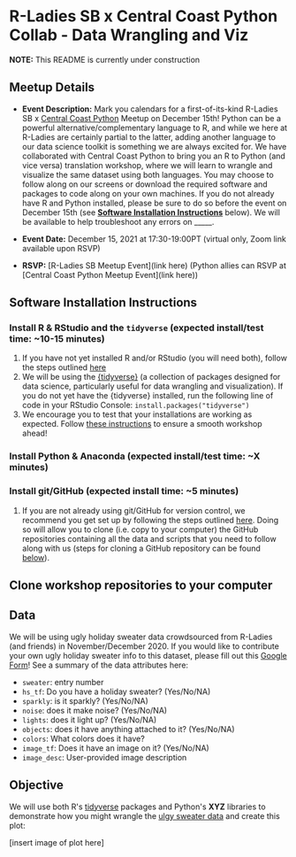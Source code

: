 # R-Ladies SB x Central Coast Python Collab - Data Wrangling and Viz 

**NOTE:** This README is currently under construction

## Meetup Details

- **Event Description:** Mark you calendars for a first-of-its-kind R-Ladies SB x [Central Coast Python](https://www.meetup.com/central-coast-python/ble) Meetup on December 15th! Python can be a powerful alternative/complementary language to R, and while we here at R-Ladies are certainly partial to the latter, adding another language to our data science toolkit is something we are always excited for. We have collaborated with Central Coast Python to bring you an R to Python (and vice versa) translation workshop, where we will learn to wrangle and visualize the same dataset using both languages. You may choose to follow along on our screens or download the required software and packages to code along on your own machines. If you do not already have R and Python installed, please be sure to do so before the event on December 15th (see **[Software Installation Instructions](https://github.com/samanthacsik/RLadiesSB-RvsPython/blob/main/README.md#software-installation-instructions)** below). We will be available to help troubleshoot any errors on _____. 

- **Event Date:** December 15, 2021 at 17:30-19:00PT (virtual only, Zoom link available upon RSVP)

- **RSVP:** [R-Ladies SB Meetup Event](link here) (Python allies can RSVP at [Central Coast Python Meetup Event](link here))

## Software Installation Instructions

### Install R & RStudio and the `tidyverse` (expected install/test time: ~10-15 minutes)
1) If you have not yet installed R and/or RStudio (you will need both), follow the steps outlined [here](https://docs.google.com/document/d/1KLYC_GcDLYeczSjJmZ5h4y525XILJbbL6r2-MxGCdtw/edit?usp=sharing)
2) We will be using the [{tidyverse}](https://www.tidyverse.org/) (a collection of packages designed for data science, particularly useful for data wrangling and visualization). If you do not yet have the {tidyverse} installed, run the following line of code in your RStudio Console: `install.packages("tidyverse")`
3) We encourage you to test that your installations are working as expected. Follow [these instructions](https://docs.google.com/document/d/1ItQy91G6QfKaX1-26lracpSbJ52JUie1HZb54LCa9sM/edit?usp=sharing) to ensure a smooth workshop ahead!

### Install Python & Anaconda (expected install/test time: ~X minutes)

### Install git/GitHub (expected install time: ~5 minutes)  
1) If you are not already using git/GitHub for version control, we recommend you get set up by following the steps outlined [here](https://docs.google.com/document/d/1AQ4zAYxPHOObq-snnnRtEdwCC8TwIJsTHwpaKyvEyoA/edit?usp=sharing). Doing so will allow you to clone (i.e. copy to your computer) the GitHub repositories containing all the data and scripts that you need to follow along with us (steps for cloning a GitHub repository can be found [below](https://github.com/samanthacsik/RLadiesSB-RvsPython/blob/main/README.md#clone-workshop-repos-to-your-computer)).

## Clone workshop repositories to your computer

## Data

We will be using ugly holiday sweater data crowdsourced from R-Ladies (and friends) in November/December 2020. If you would like to contribute your own ugly holiday sweater info to this dataset, please fill out this [Google Form](https://docs.google.com/forms/d/e/1FAIpQLSd37uWHUgp-Gd5833ECGXdszKLBV6kpdpigT-yIMTXkCwyKXg/viewform)! See a summary of the data attributes here:

* `sweater`: entry number
* `hs_tf`: Do you have a holiday sweater? (Yes/No/NA)
* `sparkly`: is it sparkly? (Yes/No/NA)
* `noise`: does it make noise? (Yes/No/NA)
* `lights`: does it light up? (Yes/No/NA)
* `objects`: does it have anything attached to it? (Yes/No/NA)
* `colors`: What colors does it have? 
* `image_tf`: Does it have an image on it? (Yes/No/NA)
* `image_desc`: User-provided image description

## Objective

We will use both R's [tidyverse](https://www.tidyverse.org/) packages and Python's **XYZ** libraries to demonstrate how you might wrangle the [ulgy sweater data](https://github.com/samanthacsik/RLadiesSB-RvsPython/blob/main/holiday_sweaters_2020_clean.csv) and create this plot: 

[insert image of plot here]
